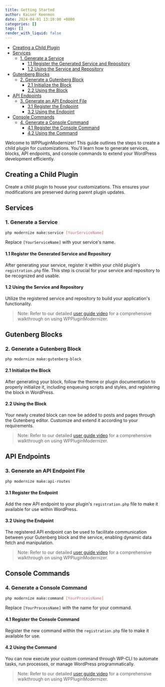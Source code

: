 ```yaml
---
title: Getting Started
author: Kaiser Keenmon
date: 2024-04-01 13:10:00 +0800
categories: []
tags: []
render_with_liquid: false
---
```


- [Creating a Child Plugin](#creating-a-child-plugin)
- [Services](#services)
    * [1. Generate a Service](#1-generate-a-service)
        + [1.1 Register the Generated Service and Repository](#11-register-the-generated-service-and-repository)
        + [1.2 Using the Service and Repository](#12-using-the-service-and-repository)
- [Gutenberg Blocks](#gutenberg-blocks)
    * [2. Generate a Gutenberg Block](#2-generate-a-gutenberg-block)
        + [2.1 Initialize the Block](#21-initialize-the-block)
        + [2.2 Using the Block](#22-using-the-block)
- [API Endpoints](#api-endpoints)
    * [3. Generate an API Endpoint File](#3-generate-an-api-endpoint-file)
        + [3.1 Register the Endpoint](#31-register-the-endpoint)
        + [3.2 Using the Endpoint](#32-using-the-endpoint)
- [Console Commands](#console-commands)
    * [4. Generate a Console Command](#4-generate-a-console-command)
        + [4.1 Register the Console Command](#41-register-the-console-command)
        + [4.2 Using the Command](#42-using-the-command)
      
Welcome to WPPluginModernizer! This guide outlines the steps to create a child plugin for customizations. You'll learn how to generate services, blocks, API endpoints, and console commands to extend your WordPress development efficiently.

## Creating a Child Plugin

Create a child plugin to house your customizations. This ensures your modifications are preserved during parent plugin updates.

## Services

### 1. Generate a Service

``` bash
php modernize make:service [YourServiceName]
```

Replace `[YourServiceName]` with your service's name.

#### 1.1 Register the Generated Service and Repository

After generating your service, register it within your child plugin's `registration.php` file. This step is crucial for your service and repository to be recognized and usable.

#### 1.2 Using the Service and Repository

Utilize the registered service and repository to build your application's functionality.

> Note: Refer to our detailed [user guide video](https://youtu.be/eTvLHtiRS0M?si=fUJcH44IuZ_N9zTB) for a comprehensive walkthrough on using WPPluginModernizer.

## Gutenberg Blocks

### 2. Generate a Gutenberg Block

```
php modernize make:gutenberg-block
```

#### 2.1 Initialize the Block

After generating your block, follow the theme or plugin documentation to properly initialize it, including enqueuing scripts and styles, and registering the block in WordPress.

#### 2.2 Using the Block

Your newly created block can now be added to posts and pages through the Gutenberg editor. Customize and extend it according to your requirements.

> Note: Refer to our detailed [user guide video](https://youtu.be/eTvLHtiRS0M?si=fUJcH44IuZ_N9zTB) for a comprehensive walkthrough on using WPPluginModernizer.

## API Endpoints

### 3. Generate an API Endpoint File

``` bash
php modernize make:api-routes
```

#### 3.1 Register the Endpoint

Add the new API endpoint to your plugin's `registration.php` file to make it available for use within WordPress.

#### 3.2 Using the Endpoint

The registered API endpoint can be used to facilitate communication between your Gutenberg block and the service, enabling dynamic data fetch and manipulation.

> Note: Refer to our detailed [user guide video](https://youtu.be/eTvLHtiRS0M?si=fUJcH44IuZ_N9zTB) for a comprehensive walkthrough on using WPPluginModernizer.

## Console Commands

### 4. Generate a Console Command

``` bash
php modernize make:command [YourProcessName]
```

Replace `[YourProcessName]` with the name for your command.

#### 4.1 Register the Console Command

Register the new command within the `registration.php` file to make it available for use.

#### 4.2 Using the Command

You can now execute your custom command through WP-CLI to automate tasks, run processes, or manage WordPress programmatically.

> Note: Refer to our detailed [user guide video](https://youtu.be/eTvLHtiRS0M?si=fUJcH44IuZ_N9zTB) for a comprehensive walkthrough on using WPPluginModernizer.
